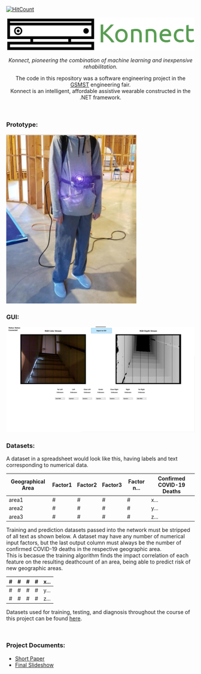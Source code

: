 [![HitCount](http://hits.dwyl.com/hershyz/CRNN.svg)](http://hits.dwyl.com/hershyz/CRNN)
<p align="center">
<img src="https://raw.githubusercontent.com/sam-shridhar1950f/konnect-cs/master/logo.png"/>

</p>
<p align="center">
<i>Konnect, pioneering the combination of machine learning and inexpensive rehabilitation.</i>
</p>


<p align="center">
  The code in this repository was a software engineering project in the <a href="https://www.gcpsk12.org/gsmst">GSMST</a> engineering fair.<br/>
  Konnect is an intelligent, affordable assistive wearable constructed in the .NET framework.
</p>

<br/>

<h3>Prototype:</h3>
<img src="https://raw.githubusercontent.com/sam-shridhar1950f/konnect-cs/master/Documentation/model.PNG"/>

<h3>GUI:</h3>
<img src="https://raw.githubusercontent.com/sam-shridhar1950f/konnect-cs/master/Documentation/GUI.PNG"/>

<h3>Datasets:</h3>
<p>A dataset in a spreadsheet would look like this, having labels and text corresponding to numerical data.</p>
<table class="tg">
<thead>
  <tr>
    <th class="tg-0pky">Geographical Area</th>
    <th class="tg-0pky">Factor1</th>
    <th class="tg-0pky">Factor2</th>
    <th class="tg-0pky">Factor3</th>
    <th class="tg-0pky">Factor n...</th>
    <th class="tg-0lax">Confirmed COVID-19 Deaths</th>
  </tr>
</thead>
<tbody>
  <tr>
    <td class="tg-0pky">area1</td>
    <td class="tg-0pky">#</td>
    <td class="tg-0pky">#</td>
    <td class="tg-0pky">#</td>
    <td class="tg-0pky">#</td>
    <td class="tg-0lax">x...</td>
  </tr>
  <tr>
    <td class="tg-0pky">area2</td>
    <td class="tg-0pky">#</td>
    <td class="tg-0pky">#</td>
    <td class="tg-0pky">#</td>
    <td class="tg-0pky">#</td>
    <td class="tg-0lax">y...</td>
  </tr>
  <tr>
    <td class="tg-0pky">area3</td>
    <td class="tg-0pky">#</td>
    <td class="tg-0pky">#</td>
    <td class="tg-0pky">#</td>
    <td class="tg-0pky">#</td>
    <td class="tg-0lax">z...</td>
  </tr>
</tbody>
</table>

<p>
  Training and prediction datasets passed into the network must be stripped of all text as shown below.
  A dataset may have any number of numerical input factors, but the last output column must always be the number of confirmed COVID-19 deaths in the respective geographic area.<br/>
  This is becasue the training algorithm finds the impact correlation of each feature on the resulting deathcount of an area, being able to predict risk of new geographic areas.
</p> 

<table class="tg">
<thead>
  <tr>
    <th class="tg-0pky">#</th>
    <th class="tg-0pky">#</th>
    <th class="tg-0pky">#</th>
    <th class="tg-0pky">#</th>
    <th class="tg-0lax">x...</th>
  </tr>
</thead>
<tbody>
  <tr>
    <td class="tg-0pky">#</td>
    <td class="tg-0pky">#</td>
    <td class="tg-0pky">#</td>
    <td class="tg-0pky">#</td>
    <td class="tg-0lax">y...</td>
  </tr>
  <tr>
    <td class="tg-0pky">#</td>
    <td class="tg-0pky">#</td>
    <td class="tg-0pky">#</td>
    <td class="tg-0pky">#</td>
    <td class="tg-0lax">z...</td>
  </tr>
</tbody>
</table>

<p>Datasets used for training, testing, and diagnosis throughout the course of this project can be found <a href="https://github.com/hershyz/CRNN/tree/main/datasets">here</a>.</p>

<br/>

<h3>Project Documents:</h3>
<ul>
  <li><a href="https://github.com/sam-shridhar1950f/konnect-cs/blob/master/Paper/Kinect Analysis of Obstacles & Feedback for the Visually-Impaired.pdf">Short Paper</a></li>
  <li><a href="https://github.com/sam-shridhar1950f/konnect-cs/blob/master/Documentation/Slideshow.pdf">Final Slideshow</a></li>
</ul>
